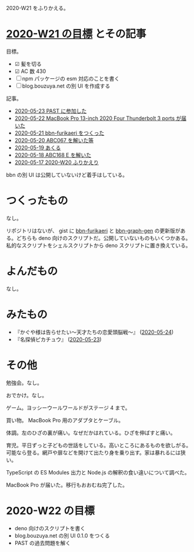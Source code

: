 2020-W21 をふりかえる。

# [2020-W21 の目標][2020-05-17] とその記事

目標。

- ☑ 髪を切る
- ☑ AC 数 430
- ☐ npm パッケージの esm 対応のことを書く
- ☐ blog.bouzuya.net の別 UI を作成する

記事。

- [2020-05-23 PAST に参加した][2020-05-23]
- [2020-05-22 MacBook Pro 13-inch 2020 Four Thunderbolt 3 ports が届いた][2020-05-22]
- [2020-05-21 bbn-furikaeri をつくった][2020-05-21]
- [2020-05-20 ABC067 を解いた等][2020-05-20]
- [2020-05-19 あくる][2020-05-19]
- [2020-05-18 ABC168 E を解いた][2020-05-18]
- [2020-05-17 2020-W20 ふりかえり][2020-05-17]

bbn の別 UI は公開していないけど着手はしている。

# つくったもの

なし。

リポジトリはないが、 gist に [bbn-furikaeri](https://gist.github.com/bouzuya/661d1922ca6e6134d853a087e0ee58eb) と [bbn-graph-gen](https://gist.github.com/bouzuya/7da830531de53018e2bc310d5659a921) の更新版がある。どちらも deno 向けのスクリプトだ。公開していないものもいくつかある。私的なスクリプトをシェルスクリプトから deno スクリプトに置き換えている。

# よんだもの

なし。

# みたもの

- 『かぐや様は告らせたい～天才たちの恋愛頭脳戦～』 ([2020-05-24][])
- 『名探偵ピカチュウ』 ([2020-05-23][])

# その他

勉強会。なし。

おでかけ。なし。

ゲーム。ヨッシーウールワールドがステージ 4 まで。

買い物。 MacBook Pro 用のアダプタとケーブル。

体調。左のひざの裏が痛い。なぜだかはれている。ひざを伸ばすと痛い。

育児。平日ずっと子どもの世話をしている。高いところにあるものを欲しがる。可能なら登る。網戸や扉などを開けて出たり身を乗り出す。家は暴れるには狭い。

TypeScript の ES Modules 出力と Node.js の解釈の食い違いについて調べた。

MacBook Pro が届いた。移行もおおむね完了した。

# 2020-W22 の目標

- deno 向けのスクリプトを書く
- blog.bouzuya.net の別 UI 0.1.0 をつくる
- PAST の過去問題を解く

[2020-05-17]: https://blog.bouzuya.net/2020/05/17/
[2020-05-18]: https://blog.bouzuya.net/2020/05/18/
[2020-05-19]: https://blog.bouzuya.net/2020/05/19/
[2020-05-20]: https://blog.bouzuya.net/2020/05/20/
[2020-05-21]: https://blog.bouzuya.net/2020/05/21/
[2020-05-22]: https://blog.bouzuya.net/2020/05/22/
[2020-05-23]: https://blog.bouzuya.net/2020/05/23/
[2020-05-24]: https://blog.bouzuya.net/2020/05/24/
